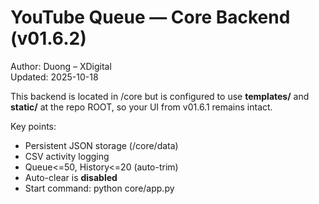 # YouTube Queue — Core Backend (v01.6.2)

Author: Duong – XDigital  
Updated: 2025-10-18

This backend is located in /core but is configured to use **templates/** and **static/** at the repo ROOT,
so your UI from v01.6.1 remains intact.

Key points:
- Persistent JSON storage (/core/data)
- CSV activity logging
- Queue<=50, History<=20 (auto-trim)
- Auto-clear is **disabled**
- Start command: python core/app.py
